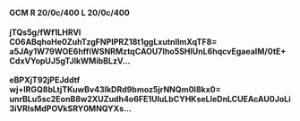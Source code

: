 #### GCM R 20/0c/400 L 20/0c/400
**jTQs5g/fWf1LHRVl**<br/>**C06ABqhoHe0ZuhTzgFNPIPRZ18t1ggLxutnIlmXqTF8=**<br/>**a5JAy1W79WOE6hffiWSNRMztqCAOU7Iho5SHlUnL6hqcvEgaeaIM/0tE+CdxVYopUJ5gTJlkWMibBLzV...**<br/><br/>
**eBPXjT92jPEJddtf**<br/>**wj+lRGQ8bLtjTKuwBv43lkDRd9bmoz5jrNNQm0l8kx0=**<br/>**unrBLu5sc2EonB8w2XUZudh4o6FE1UluLbCYHKseLIeDnLCUEAcAU0JoLi3iVRIsMdPOVkSRY0MNQYXs...**